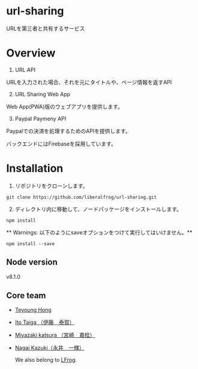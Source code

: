 # url-sharing
URLを第三者と共有するサービス

# Overview

1. URL API

 URLを入力された場合、それを元にタイトルや、ページ情報を返すAPI

2. URL Sharing Web App

 Web App(PWA)版のウェブアプリを提供します。

3. Paypal Paymeny API

 Paypalでの決済を処理するためのAPIを提供します。

バックエンドにはFirebaseを採用しています。


# Installation

1. リポジトリをクローンします。

```
git clone https://github.com/liberalfrog/url-sharing.git
```

2. ディレクトリ内に移動して、ノードパッケージをインストールします。

```
npm install
```

** Warnings: 以下のようにsaveオプションをつけて実行してはいけません。**

```
npm install --save
```



## Node version
v8.1.0
 

## Core team

- [Teyoung Hong](https://github.com/Teyoung-Hong)
- [Ito Taiga （伊藤　泰賀）](https://github.com/taiga248)
- [Miyazaki katsura （宮崎　嘉桂）](https://github.com/devTKM)
- [Nagai Kazuki（永井　一輝）](https://github.com/dev-platong)

  We also belong to [LFrog](https://github.com/liberalfrog).

